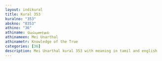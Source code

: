 ```yaml
---
layout: indikural
title: Kural 353
kuralno: "353"
abskno: "0353"
athino: "36"
athiname: மெய்யுணர்தல்
athinameen: Mei Unarthal
athinametr: Knowledge of the True
categories: [36]
description: Mei Unarthal kural 353 with meaning in tamil and english 
---
```


